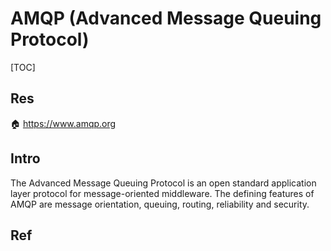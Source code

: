 # AMQP (Advanced Message Queuing Protocol)

[TOC]



## Res
🏠 https://www.amqp.org



## Intro
The Advanced Message Queuing Protocol is an open standard application layer protocol for message-oriented middleware. The defining features of AMQP are message orientation, queuing, routing, reliability and security.



## Ref
[👍 FAQ: What is AMQP and why is it used in RabbitMQ?]: https://www.cloudamqp.com/blog/what-is-amqp-and-why-is-it-used-in-rabbitmq.html

[OASIS Advanced Message Queuing Protocol (AMQP) TC | Oasis Open]: https://www.oasis-open.org/committees/tc_home.php?wg_abbrev=amqp
